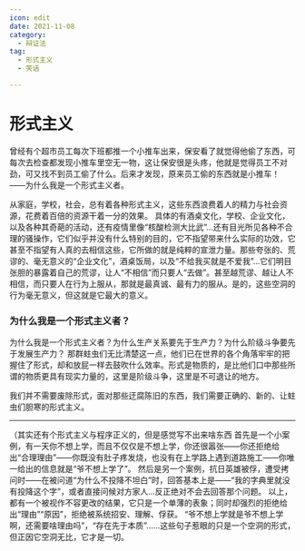 ```yaml
---
icon: edit
date: 2021-11-08
category:
  - 辩证法
tag:
  - 形式主义
  - 笑话

---
```


# 形式主义

曾经有个超市员工每次下班都推一个小推车出来，保安看了就觉得他偷了东西，可每次去检查都发现小推车里空无一物，这让保安很是头疼，他就是觉得员工不对劲，可又找不到员工偷了什么。后来才发现，原来员工偷的东西就是小推车！ ——为什么我是一个形式主义者。

从家庭，学校，社会，总有着各种形式主义，这些东西浪费着人的精力与社会资源，花费着百倍的资源干着一分的效果。 具体的有酒桌文化，学校、企业文化，以及各种其奇葩的活动，还有疫情里像“核酸检测大比武”...还有目光所见各种不合理的骚操作，它们似乎并没有什么特别的目的，它不指望带来什么实际的功效，它甚至不指望有人真的去相信这些，它所做的就是纯粹的宣泄力量。那些夸张的、荒谬的、毫无意义的“企业文化”，酒桌饭局，以及“不给我买就是不爱我”…它们明目张胆的暴露着自己的荒谬，让人“不相信”而只要人“去做”。甚至越荒谬、越让人不相信，而只要人在行为上服从，那就是最真诚、最有力的服从。是的，这些空洞的行为毫无意义，但这就是它最大的意义。

### 为什么我是一个形式主义者？
为什么我是一个形式主义者？为什么生产关系要先于生产力？为什么阶级斗争要先于发展生产力？ 那群蛀虫们无比清楚这一点，他们已在世界的各个角落牢牢的把握住了形式，却和放屁一样去鼓吹什么效率。形式是物质的，是比他们口中那些所谓的物质更具有现实力量的，这里是阶级斗争，这里是不可退让的地方。

我们并不需要废除形式，面对那些迂腐陈旧的东西，我们需要正确的、新的、让蛀虫们胆寒的形式主义。


----

（其实还有个形式主义与程序正义的，但是感觉写不出来啥东西
首先是一个小案例，有一天你不想上学，而且不仅仅是不想上学，你还很嚣张——你还拒绝给出“合理理由”——你既没有肚子疼发烧，也没有在上学路上遇到道路施工——你唯一给出的信息就是“爷不想上学了”。
然后是另一个案例，抗日英雄被俘，遭受拷问时——在被问道“为什么不投降不坦白”时，回答基本上是——“我的字典里就没有投降这个字”，或者直接问候对方家人...反正绝对不会去回答那个问题。
以上，都有一个被视作不容更改的结果，它只是一个单薄的表象；同时却强烈的拒绝给出“理由”“原因”，拒绝被系统招安、理解、俘获。
“爷不想上学就是爷不想上学啊，还需要啥理由吗”，“存在先于本质”......这些句子惹眼的只是一个空洞的形式，但正因它空洞无比，它才是一切。